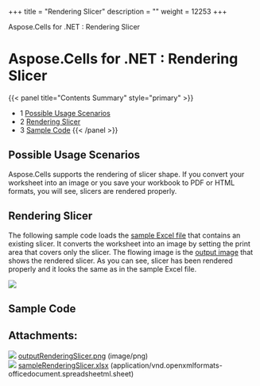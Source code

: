+++
title = "Rendering Slicer" 
description = "" 
weight = 12253 
+++

Aspose.Cells for .NET : Rendering Slicer  

# Aspose.Cells for .NET : Rendering Slicer


{{< panel title="Contents Summary" style="primary" >}}
*   1 [Possible Usage Scenarios](#RenderingSlicer-PossibleUsageScenarios)
*   2 [Rendering Slicer](#RenderingSlicer-RenderingSlicer)
*   3 [Sample Code](#RenderingSlicer-SampleCode)
{{< /panel >}}
 

## Possible Usage Scenarios

Aspose.Cells supports the rendering of slicer shape. If you convert your worksheet into an image or you save your workbook to PDF or HTML formats, you will see, slicers are rendered properly.

## Rendering Slicer

The following sample code loads the [sample Excel file](https://docs2.aspose.com/cells/net/attachments/66948360/67338479.xlsx) that contains an existing slicer. It converts the worksheet into an image by setting the print area that covers only the slicer. The flowing image is the [output image](https://docs2.aspose.com/cells/net/attachments/66948360/67338480.png) that shows the rendered slicer. As you can see, slicer has been rendered properly and it looks the same as in the sample Excel file.

![](https://docs2.aspose.com/cells/net/attachments/thumbnails/66948360/67338480)

## Sample Code

## Attachments:

![](https://docs2.aspose.com/cells/net/images/icons/bullet_blue.gif) [outputRenderingSlicer.png](https://docs2.aspose.com/cells/net/attachments/66948360/67338480.png) (image/png)  
![](https://docs2.aspose.com/cells/net/images/icons/bullet_blue.gif) [sampleRenderingSlicer.xlsx](https://docs2.aspose.com/cells/net/attachments/66948360/67338479.xlsx) (application/vnd.openxmlformats-officedocument.spreadsheetml.sheet)  

